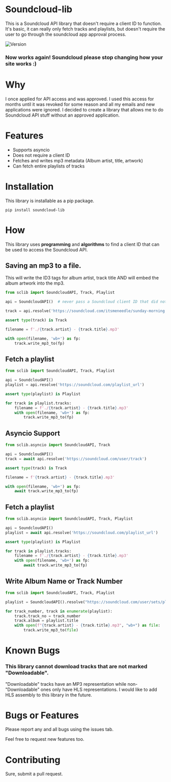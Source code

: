 # Soundcloud-lib
This is a Soundcloud API library that doesn't require a client ID to function.  It's basic, it can really only fetch tracks and playlists, but doesn't require the user to go through the soundcloud app approval process.

![Version](https://img.shields.io/badge/version-0.5.1-blue.svg)

### Now works again! Soundcloud please stop changing how your site works :)
# Why
I once applied for API access and was approved.  I used this access for months until it was revoked for some reason and all my emails and new applications were ignored.  I decided to create a library that allows me to do Soundcloud API stuff without an approved application.

# Features
* Supports asyncio
* Does not require a client ID
* Fetches and writes mp3 metadata (Album artist, title, artwork)
* Can fetch entire playlists of tracks

# Installation
This library is installable as a pip package.
```
pip install soundcloud-lib
```

# How
This library uses **programming** and **algorithms** to find a client ID that can be used to access the Soundcloud API.

## Saving an mp3 to a file.
This will write the ID3 tags for album artist, track title AND will embed the album artwork into the mp3.
```python
from sclib import SoundcloudAPI, Track, Playlist

api = SoundcloudAPI()  # never pass a Soundcloud client ID that did not come from this library

track = api.resolve('https://soundcloud.com/itsmeneedle/sunday-morning')

assert type(track) is Track

filename = f'./{track.artist} - {track.title}.mp3'

with open(filename, 'wb+') as fp:
    track.write_mp3_to(fp)

```


## Fetch a playlist

```python
from sclib import SoundcloudAPI, Track, Playlist

api = SoundcloudAPI()
playlist = api.resolve('https://soundcloud.com/playlist_url')

assert type(playlist) is Playlist

for track in playlist.tracks:
    filename = f'./{track.artist} - {track.title}.mp3'
    with open(filename, 'wb+') as fp:
        track.write_mp3_to(fp)

```

## Asyncio Support
```python
from sclib.asyncio import SoundcloudAPI, Track

api = SoundcloudAPI()
track = await api.resolve('https://soundcloud.com/user/track')

assert type(track) is Track

filename = f'{track.artist} - {track.title}.mp3'

with open(filename, 'wb+') as fp:
    await track.write_mp3_to(fp)

```

## Fetch a playlist

```python
from sclib.asyncio import SoundcloudAPI, Track, Playlist

api = SoundcloudAPI()
playlist = await api.resolve('https://soundcloud.com/playlist_url')

assert type(playlist) is Playlist

for track in playlist.tracks:
    filename = f'./{track.artist} - {track.title}.mp3'
    with open(filename, 'wb+') as fp:
        await track.write_mp3_to(fp)

```

## Write Album Name or Track Number
```python
from sclib import SoundcloudAPI, Track, Playlist

playlist = SoundcloudAPI().resolve("https://soundcloud.com/user/sets/playlist_name")

for track_number, track in enumerate(playlist):
    track.track_no = track_number
    track.album = playlist.title
    with open(f"{track.artist} - {track.title}.mp3", "wb+") as file:
        track.write_mp3_to(file)
```


# Known Bugs

### This library cannot download tracks that are not marked "Downloadable". 
"Downloadable" tracks have an MP3 representation while non-"Downloadable" ones only have HLS representations.  I would like to add HLS assembly to this library in the future.


# Bugs or Features
Please report any and all bugs using the issues tab.

Feel free to request new features too.


# Contributing
Sure, submit a pull request.
